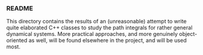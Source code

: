 ### README

This directory contains the results of an (unreasonable) attempt to write quite elaborated C++
classes to study the path integrals for rather general dynamical systems. More practical 
approaches, and more genuinely object-oriented as well, will be found elsewhere in the project,
and will be used most.





